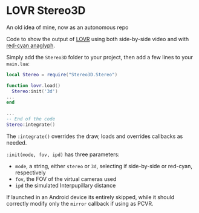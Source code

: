 # LOVR Stereo3D

An old idea of mine, now as an autonomous repo

Code to show the output of [LOVR](lovr.org) using both side-by-side video and with [red-cyan anaglyph](https://en.wikipedia.org/wiki/Anaglyph_3D).

Simply add the `Stereo3D` folder to your project, then add a few lines to your `main.lua`:
```lua
local Stereo = require("Stereo3D.Stereo")

function lovr.load()
  Stereo:init('3d')
...
end

...
-- End of the code
Stereo:integrate()
```

The `:integrate()` overrides the draw, loads and overrides callbacks as needed.

`:init(mode, fov, ipd)` has three parameters:
- `mode`, a string, either `stereo` or `3d`, selecting if side-by-side or red-cyan, respectively
- `fov`, the FOV of the virtual cameras used
- `ipd` the simulated Interpupillary distance

If launched in an Android device its entirely skipped, while it should correctly modify only the `mirror` callback if using as PCVR. 